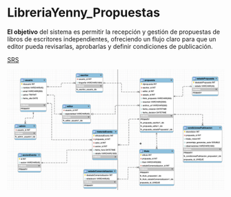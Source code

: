 # LibreriaYenny_Propuestas

**El objetivo** del sistema es permitir la recepción y gestión de propuestas de libros de escritores independientes, ofreciendo un flujo claro para que un editor pueda revisarlas, aprobarlas y definir condiciones de publicación.  

[SRS](https://docs.google.com/document/d/1G89TTCJxgDt-6j8wb6e_xkjXm9HBr1P6xS6EWzMkhKQ/edit?usp=sharing)  

![Diagrama_de_entidad](diagramas/Diagrama_de_entidad.png)
